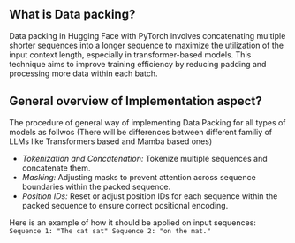 ## What is Data packing?
Data packing in Hugging Face with PyTorch involves concatenating multiple shorter sequences into a longer sequence to maximize the utilization of the input context length, especially in transformer-based models. This technique aims to improve training efficiency by reducing padding and processing more data within each batch.

## General overview of Implementation aspect?
The procedure of general way of implementing Data Packing for all types of models as follwos (There will be differences between different familiy of LLMs like Transformers based and Mamba based ones)
- *Tokenization and Concatenation:* Tokenize multiple sequences and concatenate them.
- *Masking:* Adjusting masks to prevent attention across sequence boundaries within the packed sequence.
- *Position IDs:* Reset or adjust position IDs for each sequence within the packed sequence to ensure correct positional encoding.

Here is an example of how it should be applied on input sequences:
`
Sequence 1: "The cat sat"
Sequence 2: "on the mat."
`
